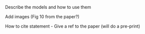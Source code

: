 Describe the models and how to use them

Add images (Fig 10 from the paper?)

How to cite statement - Give a ref to the paper (will do a pre-print) 
